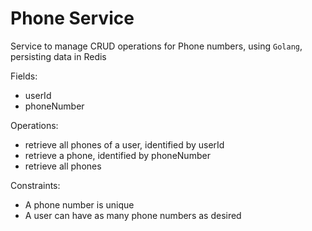 # Phone Service

Service to manage CRUD operations for Phone numbers, using `Golang`, persisting data in Redis

Fields:
- userId
- phoneNumber

Operations:
- retrieve all phones of a user, identified by userId
- retrieve a phone, identified by phoneNumber
- retrieve all phones

Constraints:
- A phone number is unique
- A user can have as many phone numbers as desired